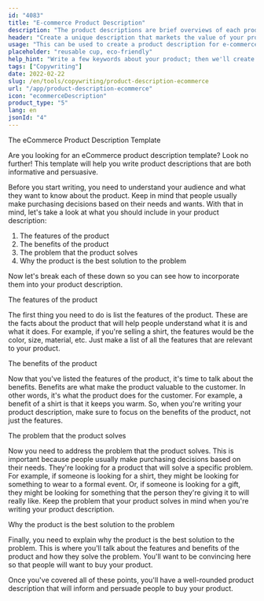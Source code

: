 ```yaml
---
id: "4083"
title: "E-commerce Product Description"
description: "The product descriptions are brief overviews of each product, highlighting key features and benefits. For e-commerce and retail, it's important to think about using clear language, keeping it short and focusing more on optimised SEO keywords. But for other types of businesses, such as lawyers, the important factors to consider are professionalism and customer service. We will help you use AI to generate product descriptions that are tailored to your specific keywords and best suited to your brand."
header: "Create a unique description that markets the value of your product."
usage: "This can be used to create a product description for e-commerce, e.g. online food deliveries, clothing, etc."
placeholder: "reusable cup, eco-friendly"
help_hint: "Write a few keywords about your product; then we'll create a Product Description for the given text."
tags: ["Copywriting"]
date: 2022-02-22
slug: /en/tools/copywriting/product-description-ecommerce
url: "/app/product-description-ecommerce"
icon: "ecommerceDescription"
product_type: "5"
lang: en
jsonId: "4"
---
```


The eCommerce Product Description Template

Are you looking for an eCommerce product description template? Look no further! This template will help you write product descriptions that are both informative and persuasive.

Before you start writing, you need to understand your audience and what they want to know about the product. Keep in mind that people usually make purchasing decisions based on their needs and wants. With that in mind, let's take a look at what you should include in your product description:

1. The features of the product
2. The benefits of the product
3. The problem that the product solves
4. Why the product is the best solution to the problem

Now let's break each of these down so you can see how to incorporate them into your product description.

The features of the product

The first thing you need to do is list the features of the product. These are the facts about the product that will help people understand what it is and what it does. For example, if you're selling a shirt, the features would be the color, size, material, etc. Just make a list of all the features that are relevant to your product.

The benefits of the product

Now that you've listed the features of the product, it's time to talk about the benefits. Benefits are what make the product valuable to the customer. In other words, it's what the product does for the customer. For example, a benefit of a shirt is that it keeps you warm. So, when you're writing your product description, make sure to focus on the benefits of the product, not just the features.

The problem that the product solves

Now you need to address the problem that the product solves. This is important because people usually make purchasing decisions based on their needs. They're looking for a product that will solve a specific problem. For example, if someone is looking for a shirt, they might be looking for something to wear to a formal event. Or, if someone is looking for a gift, they might be looking for something that the person they're giving it to will really like. Keep the problem that your product solves in mind when you're writing your product description.

Why the product is the best solution to the problem

Finally, you need to explain why the product is the best solution to the problem. This is where you'll talk about the features and benefits of the product and how they solve the problem. You'll want to be convincing here so that people will want to buy your product.

Once you've covered all of these points, you'll have a well-rounded product description that will inform and persuade people to buy your product.
